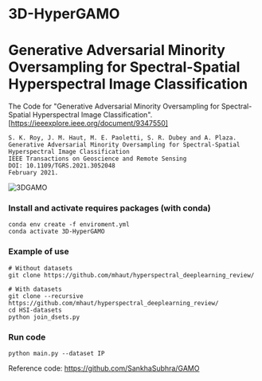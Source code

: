# 3D-HyperGAMO

# Generative Adversarial Minority Oversampling for Spectral-Spatial Hyperspectral Image Classification
The Code for "Generative Adversarial Minority Oversampling for Spectral-Spatial Hyperspectral Image Classification". [https://ieeexplore.ieee.org/document/9347550]
```
S. K. Roy, J. M. Haut, M. E. Paoletti, S. R. Dubey and A. Plaza. 
Generative Adversarial Minority Oversampling for Spectral-Spatial Hyperspectral Image Classification
IEEE Transactions on Geoscience and Remote Sensing
DOI: 10.1109/TGRS.2021.3052048
February 2021.
```

![3DGAMO](https://github.com/mhaut/3D-HyperGAMO/blob/master/images/3DGAMO.png)


### Install and activate requires packages (with conda)
```
conda env create -f enviroment.yml
conda activate 3D-HyperGAMO
```

### Example of use
```
# Without datasets
git clone https://github.com/mhaut/hyperspectral_deeplearning_review/

# With datasets
git clone --recursive https://github.com/mhaut/hyperspectral_deeplearning_review/
cd HSI-datasets
python join_dsets.py
```


### Run code

```
python main.py --dataset IP 

```

Reference code: https://github.com/SankhaSubhra/GAMO
